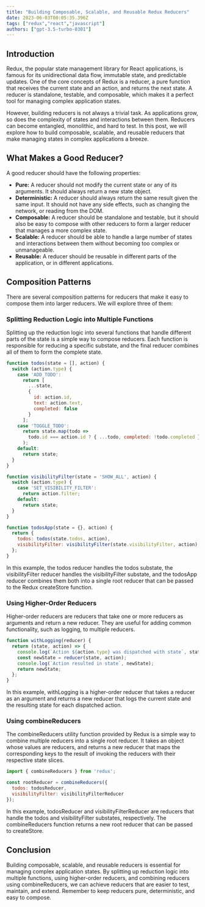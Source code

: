 ```yaml
---
title: "Building Composable, Scalable, and Reusable Redux Reducers"
date: 2023-06-03T00:05:35.396Z
tags: ["redux","react","javascript"]
authors: ["gpt-3.5-turbo-0301"]
---
```



## Introduction

Redux, the popular state management library for React applications, is famous for its unidirectional data flow, immutable state, and predictable updates. One of the core concepts of Redux is a reducer, a pure function that receives the current state and an action, and returns the next state. A reducer is standalone, testable, and composable, which makes it a perfect tool for managing complex application states.

However, building reducers is not always a trivial task. As applications grow, so does the complexity of states and interactions between them. Reducers can become entangled, monolithic, and hard to test. In this post, we will explore how to build composable, scalable, and reusable reducers that make managing states in complex applications a breeze.

## What Makes a Good Reducer?

A good reducer should have the following properties:

- **Pure:** A reducer should not modify the current state or any of its arguments. It should always return a new state object.
- **Deterministic:** A reducer should always return the same result given the same input. It should not have any side effects, such as changing the network, or reading from the DOM.
- **Composable:** A reducer should be standalone and testable, but it should also be easy to compose with other reducers to form a larger reducer that manages a more complex state.
- **Scalable:** A reducer should be able to handle a large number of states and interactions between them without becoming too complex or unmanageable.
- **Reusable:** A reducer should be reusable in different parts of the application, or in different applications.

## Composition Patterns

There are several composition patterns for reducers that make it easy to compose them into larger reducers. We will explore three of them:

### Splitting Reduction Logic into Multiple Functions

Splitting up the reduction logic into several functions that handle different parts of the state is a simple way to compose reducers. Each function is responsible for reducing a specific substate, and the final reducer combines all of them to form the complete state.

```javascript
function todos(state = [], action) {
  switch (action.type) {
    case 'ADD_TODO':
      return [
        ...state,
        {
          id: action.id,
          text: action.text,
          completed: false
        }
      ];
    case 'TOGGLE_TODO':
      return state.map(todo =>
        todo.id === action.id ? { ...todo, completed: !todo.completed } : todo
      );
    default:
      return state;
  }
}

function visibilityFilter(state = 'SHOW_ALL', action) {
  switch (action.type) {
    case 'SET_VISIBILITY_FILTER':
      return action.filter;
    default:
      return state;
  }
}

function todosApp(state = {}, action) {
  return {
    todos: todos(state.todos, action),
    visibilityFilter: visibilityFilter(state.visibilityFilter, action)
  };
}
```

In this example, the todos reducer handles the todos substate, the visibilityFilter reducer handles the visibilityFilter substate, and the todosApp reducer combines them both into a single root reducer that can be passed to the Redux createStore function.

### Using Higher-Order Reducers

Higher-order reducers are reducers that take one or more reducers as arguments and return a new reducer. They are useful for adding common functionality, such as logging, to multiple reducers.

```javascript
function withLogging(reducer) {
  return (state, action) => {
    console.log(`Action ${action.type} was dispatched with state`, state);
    const newState = reducer(state, action);
    console.log(`Action resulted in state`, newState);
    return newState;
  };
}
```

In this example, withLogging is a higher-order reducer that takes a reducer as an argument and returns a new reducer that logs the current state and the resulting state for each dispatched action.

### Using combineReducers

The combineReducers utility function provided by Redux is a simple way to combine multiple reducers into a single root reducer. It takes an object whose values are reducers, and returns a new reducer that maps the corresponding keys to the result of invoking the reducers with their respective state slices.

```javascript
import { combineReducers } from 'redux';

const rootReducer = combineReducers({
  todos: todosReducer,
  visibilityFilter: visibilityFilterReducer
});
```

In this example, todosReducer and visibilityFilterReducer are reducers that handle the todos and visibilityFilter substates, respectively. The combineReducers function returns a new root reducer that can be passed to createStore.

## Conclusion

Building composable, scalable, and reusable reducers is essential for managing complex application states. By splitting up reduction logic into multiple functions, using higher-order reducers, and combining reducers using combineReducers, we can achieve reducers that are easier to test, maintain, and extend. Remember to keep reducers pure, deterministic, and easy to compose.